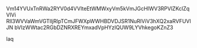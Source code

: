 Vm14YVUxTnRWa2RYV0d4VVlteEtWMWxyVm5kVmJGcHlWV3RPVlZKclZqVlVi
Rll3WVVaWmVGTlljRlpTCmJFWXpWWHBDVDJSR1NuRlViV3hXQ2xaRVFUVlJN
bVIzWWtac2RGbDZNRXREYmxadVpHYzlQUW9LYVhkegoKZnZ3

laq